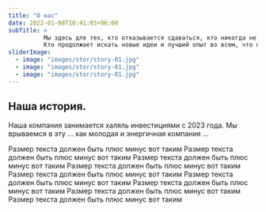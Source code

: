 ```yaml
---
title: "О нас"
date: 2022-01-08T10:41:03+06:00
subTitle: >
          Мы здесь для тех, кто отказывается сдаваться, кто никогда не перестает двигаться вперед. 
          Кто продолжает искать новые идеи и лучший опыт во всем, что они делают. Потому что сегодняшний гиперсвязанный мир заслуживает столь же прогрессивного финансового партнера. Тот, который адаптируется к вашим потребностям, дает вам контроль и постоянно подталкивает вас захватывать новые пространства.
sliderImage:
  - image: "images/stor/story-01.jpg"
  - image: "images/stor/story-01.jpg"
  - image: "images/stor/story-01.jpg"
---
```

## Наша история.

Наша компания занимается халяль инвестициями с 2023 года. 
Мы врываемся в эту ... как молодая и энергичная компания ...

Размер текста должен быть плюс минус вот таким
Размер текста должен быть плюс минус вот таким
Размер текста должен быть плюс минус вот таким
Размер текста должен быть плюс минус вот таким
Размер текста должен быть плюс минус вот таким
Размер текста должен быть плюс минус вот таким
Размер текста должен быть плюс минус вот таким
Размер текста должен быть плюс минус вот таким
Размер текста должен быть плюс минус вот таким
